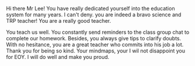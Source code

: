 Hi there Mr Lee!
You have really dedicated yourself into the education system for many years.
I can't deny. you are indeed a bravo science and TRP teacher!
You are a really good teacher.

You teach us well.
You constantly send reminders to the class group chat to complete our homework.
Besides, you always give tips to clarify doubts.
With no hesitance, you are a great teacher who commits into his job a lot.
Thank you for being so kind.
Your mindmaps, your 
I wil not disappoint you for EOY.
I will do well and make you proud.

